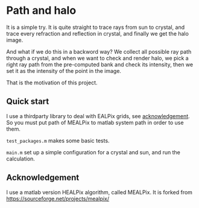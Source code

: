 # Path and halo

It is a simple try. It is quite straight to trace rays from sun to crystal, and trace every refraction and
reflection in crystal, and finally we get the halo image.

And what if we do this in a backword way? We collect all possible ray path through a crystal, and when we want to
check and render halo, we pick a right ray path from the pre-computed bank and check its intensity,
then we set it as the intensity of the point in the image.

That is the motivation of this project.

## Quick start

I use a thirdparty library to deal with EALPix grids, see [acknowledgement](#acknowledgement).
So you must put path of MEALPix to matlab system path in order to use them.

`test_packages.m` makes some basic tests.

`main.m` set up a simple configuration for a crystal and sun, and run the calculation.

## Acknowledgement

I use a matlab version HEALPix algorithm, called MEALPix. It is forked from https://sourceforge.net/projects/mealpix/
